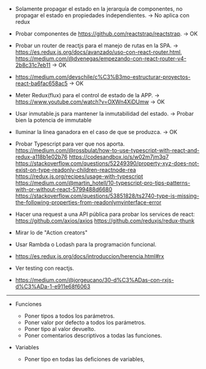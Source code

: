 - Solamente propagar el estado en la jerarquía de componentes, no propagar el estado en propiedades independientes. -> No aplica con redux
- Probar componentes de https://github.com/reactstrap/reactstrap. -> OK
- Probar un router de reactjs para el manejo de rutas en la SPA. ->
    https://es.redux.js.org/docs/avanzado/uso-con-react-router.html,
    https://medium.com/@dvenegas/empezando-con-react-router-v4-2b8c31c7eb11 -> OK
- https://medium.com/devschile/c%C3%B3mo-estructurar-proyectos-react-ba6fac658ac5 -> OK
- Meter Redux(flux) para el control de estado de la APP. -> https://www.youtube.com/watch?v=OXWn4XiDUmw -> OK
- Usar inmutable.js para mantener la inmutabilidad del estado. -> Probar bien la potencia de immutable
- Iluminar la línea ganadora en el caso de que se produzca. -> OK

- Probar Typescript para ver que nos aporta.
    https://medium.com/@rossbulat/how-to-use-typescript-with-react-and-redux-a118b1e02b76
    https://codesandbox.io/s/w02m7jm3q7
    https://stackoverflow.com/questions/52249390/property-xyz-does-not-exist-on-type-readonly-children-reactnode-rea
    https://redux.js.org/recipes/usage-with-typescript
    https://medium.com/@martin_hotell/10-typescript-pro-tips-patterns-with-or-without-react-5799488d6680
    https://stackoverflow.com/questions/53851828/ts2740-type-is-missing-the-following-properties-from-readonlymyinterface-error

- Hacer una request a una API pública para probar los services de react: https://github.com/axios/axios
    https://github.com/reduxjs/redux-thunk
- Mirar lo de "Action creators"
- Usar Rambda o Lodash para la programación funcional.
- https://es.redux.js.org/docs/introduccion/herencia.html#rx
- Ver testing con reactjs.
- https://medium.com/@jorgeucano/30-d%C3%ADas-con-rxjs-d%C3%ADa-1-e911e68f6063

----------------------------

- Funciones
    - Poner tipos a todos los parámetros.
    - Poner valor por defecto a todos los parámetros.
    - Poner tipo al valor devuelto.
    - Poner comentarios descriptivos a todas las funciones.

- Variables
    - Poner tipo en todas las deficiones de variables,